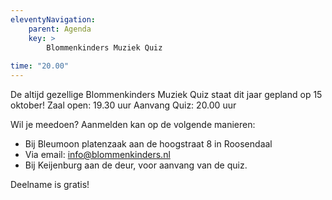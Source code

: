 ```yaml
---
eleventyNavigation:
    parent: Agenda
    key: >
        Blommenkinders Muziek Quiz
        
time: "20.00"
---
```


De altijd gezellige Blommenkinders Muziek Quiz staat dit jaar gepland op 15 oktober!
Zaal open: 19.30 uur
Aanvang Quiz: 20.00 uur

Wil je meedoen?
Aanmelden kan op de volgende manieren:
- Bij Bleumoon platenzaak aan de hoogstraat 8 in Roosendaal
- Via email: info@blommenkinders.nl
- Bij Keijenburg aan de deur, voor aanvang van de quiz.

Deelname is gratis!
